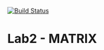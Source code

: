 [![Build Status](https://travis-ci.org/DPAKOLLIA/mp2-lab2-matrix.svg?branch=master)](https://travis-ci.org/DPAKOLLIA/mp2-lab2-matrix)

# Lab2 - MATRIX